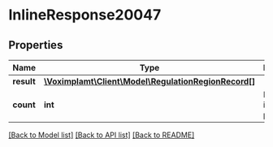 # InlineResponse20047

## Properties
Name | Type | Description | Notes
------------ | ------------- | ------------- | -------------
**result** | [**\Voximplamt\Client\Model\RegulationRegionRecord[]**](RegulationRegionRecord.md) |  | [optional] 
**count** | **int** | Description in progress... | [optional] 

[[Back to Model list]](../README.md#documentation-for-models) [[Back to API list]](../README.md#documentation-for-api-endpoints) [[Back to README]](../README.md)


